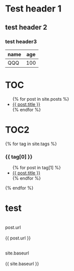 # Test header 1

## test header 2

### test header3

| name | age |
| --- | --- |
| QQQ | 100 |

# TOC

<ul>
  {% for post in site.posts %}
    <li>
      <a href="{{ post.url }}">{{ post.title }}</a>
    </li>
  {% endfor %}
</ul>

# TOC2

{% for tag in site.tags %}
  <h3>{{ tag[0] }}</h3>
  <ul>
    {% for post in tag[1] %}
      <li><a href="{{ post.url }}">{{ post.title }}</a></li>
    {% endfor %}
  </ul>
{% endfor %}

# test

<br>post.url</br>
<br>{{ post.url }}</br>

<br>site.baseurl</br>
<br>{{ site.baseurl }}</br>
